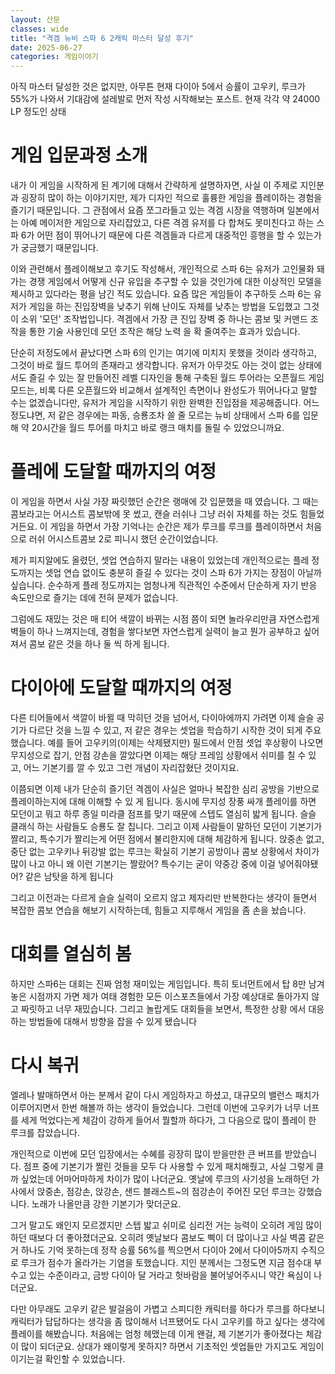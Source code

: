 ```yaml
---
layout: 산문
classes: wide
title: "격겜 뉴비 스파 6 2캐릭 마스터 달성 후기"
date: 2025-06-27
categories: 게임이야기
---
```


아직 마스터 달성한 것은 없지만, 아무튼 현재 다이아 5에서 승률이 고우키, 루크가 55%가 나와서 기대감에 설레발로
먼저 작성 시작해보는 포스트. 현재 각각 약 24000 LP 정도인 상태

# 게임 입문과정 소개

내가 이 게임을 시작하게 된 계기에 대해서 간략하게 설명하자면, 사실 이 주제로 지인분과 굉장히 많이 하는 이야기지만,
제가 디자인 적으로 훌륭한 게임을 플레이하는 경험을 즐기기 때문입니다. 그 관점에서 요즘 쪼그라들고 있는 격겜 시장을
역행하며 일본에서는 아예 메이저한 게임으로 자리잡았고, 다른 격겜 유저를 다 합쳐도 못미친다고 하는 스파 6가 어떤
점이 뛰어나기 때문에 다른 격겜들과 다르게 대중적인 흥행을 할 수 있는가가 궁금했기 때문입니다.

이와 관련해서 플레이해보고 후기도 작성해서, 개인적으로 스파 6는 유저가 고인물화 돼가는 경쟁 게임에서 어떻게 신규
유입을 추구할 수 있을 것인가에 대한 이상적인 모델을 제시하고 있다라는 평을 남긴 적도 있습니다. 요즘 많은 게임들이
추구하듯 스파 6는 유저가 게임을 하는 진입장벽을 낮추기 위해 난이도 자체를 낮추는 방법을 도입했고 그것이 소위 '모던'
조작법입니다. 격겜에서 가장 큰 진입 장벽 중 하나는 콤보 및 커맨드 조작을 통한 기술 사용인데 모던 조작은 해당 노력
을 확 줄여주는 효과가 있습니다.

단순히 저정도에서 끝났다면 스파 6의 인기는 여기에 미치지 못했을 것이라 생각하고, 그것이 바로 월드 투어의 존재라고
생각합니다. 유저가 아무것도 아는 것이 없는 상태에서도 즐길 수 있는 잘 만들어진 레벨 디자인을 통해 구축된 월드 투어라는
오픈월드 게임모드는, 비록 다른 오픈월드와 비교해서 설계적인 측면이나 완성도가 뛰어나다고 말할 수는 없겠습니다만,
유저가 게임을 시작하기 위한 완벽한 진입점을 제공해줍니다. 어느 정도냐면, 저 같은 경우에는 파동, 승룡조차 쓸 줄
모르는 뉴비 상태에서 스파 6를 입문해 약 20시간을 월드 투어를 마치고 바로 랭크 매치를 돌릴 수 있었으니까요.

# 플레에 도달할 때까지의 여정

이 게임을 하면서 사실 가장 짜릿했던 순간은 랭매에 갓 입문했을 때 였습니다. 그 때는 콤보라고는 어시스트 콤보밖에
못 썼고, 캔슬 러쉬나 그냥 러쉬 자체를 하는 것도 힘들었거든요. 이 게임을 하면서 가장 기억나는 순간은 제가 루크를
루크를 플레이하면서 처음으로 러쉬 어시스트콤보 2로 피니시 했던 순간이었습니다.

제가 피지알에도 올렸던, 셋업 연습하지 말라는 내용이 있었는데 개인적으로는 플레 정도까지는 셋업 연습 없이도 충분히
즐길 수 있다는 것이 스파 6가 가지는 장점이 아닐까 싶습니다. 순수하게 플레 정도까지는 엄청나게 직관적인 수준에서
단순하게 자기 반응 속도만으로 즐기는 데에 전혀 문제가 없습니다.

그럼에도 재밌는 것은 매 티어 색깔이 바뀌는 시점 쯤이 되면 놀라우리만큼 자연스럽게 벽들이 하나 느껴지는데, 경험을
쌓다보면 자연스럽게 실력이 늘고 뭔가 공부하고 싶어져서 콤보 같은 것을 하나 둘 씩 하게 됩니다.

# 다이아에 도달할 때까지의 여정

다른 티어들에서 색깔이 바뀔 때 막히던 것을 넘어서, 다이아에까지 가려면 이제 슬슬 공기가 다르단 것을 느낄 수 있고,
저 같은 경우는 셋업을 학습하기 시작한 것이 되게 주요했습니다. 예를 들어 고우키의(이제는 삭제됐지만) 필드에서 안점
셋업 후상황이 나오면 무지성으로 잡기, 안점 강손을 깔았다면 이제는 해당 프레임 상황에서 쉬미를 칠 수 있고, 어느
기본기를 깔 수 있고 그런 개념이 자리잡혔단 것이지요.

이쯤되면 이제 내가 단순히 즐기던 격겜이 사실은 얼마나 복잡한 심리 공방을 기반으로 플레이하는지에 대해 이해할 수 있
게 됩니다. 동시에 무지성 장풍 싸개 플레이를 하면 모던이고 뭐고 하루 종일 미라클 점프를 맞기 때문에 스텝도 열심히
밟게 됩니다. 슬슬 클래식 하는 사람들도 승룡도 잘 칩니다. 그리고 이제 사람들이 말하던 모던이 기본기가 짤리고,
특수기가 짤리는게 어떤 점에서 불리한지에 대해 체감하게 됩니다. 앉중손 없고, 중단 없는 고우키나 뒤강발 없는 루크는
확실히 기본기 공방이나 콤보 상황에서 차이가 많이 나고 아니 왜 이런 기본기는 짤랐어? 특수기는 굳이 약중강 중에
이걸 넣어줘야됐어? 같은 남탓을 하게 됩니다

그리고 이전과는 다르게 슬슬 실력이 오르지 않고 제자리만 반복한다는 생각이 들면서 복잡한 콤보 연습을 해보기 시작하는데,
힘들고 지루해서 게임을 좀 손을 놨습니다.

# 대회를 열심히 봄

하지만 스파6는 대회는 진짜 엄청 재미있는 게임입니다. 특히 토너먼트에서 탑 8만 남겨놓은 시점까지 가면 제가 여태 경험한
모든 이스포츠들에서 가장 예상대로 돌아가지 않고 짜릿하고 너무 재밌습니다. 그리고 놀랍게도 대회들을 보면서, 특정한 상황
에서 대응하는 방법들에 대해서 방향을 잡을 수 있게 됐습니다

# 다시 복귀

엘레나 발매하면서 아는 분께서 같이 다시 게임하자고 하셨고, 대규모의 밸런스 패치가 이루어지면서 한번 해볼까 하는 생각이
들었습니다. 그런데 이번에 고우키가 너무 너프를 세게 먹었다는게 체감이 강하게 들어서 뭘할까 하다가, 그 다음으로 많이
플레이 한 루크를 잡았습니다.

개인적으로 이번에 모던 입장에서는 수혜를 굉장히 많이 받을만한 큰 버프를 받았습니다. 점프 중에 기본기가 짤린 것들을
모두 다 사용할 수 있게 패치해줬고, 사실 그렇게 클까 싶었는데 어마어마하게 차이가 많이 나더군요. 옛날에 루크의 사기성을
노래하던 가사에서 앉중손, 점강손, 앉강손, 샌드 블래스트~의 점강손이 주어진 모던 루크는 강했습니다. 노래가 나올만큼
강한 기본기가 맞더군요.

그거 말고도 왜인지 모르겠지만 스텝 밟고 쉬미로 심리전 거는 능력이 오히려 게임 많이 하던 때보다 더 좋아졌더군요. 오히려
옛날보다 콤보도 삑이 더 많이나고 사실 벽콤 같은거 하나도 기억 못하는데 정작 승률 56%를 찍으면서 다이아 2에서 다이아5까지
수직으로 루크가 점수가 올라가는 기염을 토했습니다. 지인 분께서는 그정도면 지금 점수대 부수고 있는 수준이라고, 금방
다이아 달 거라고 헛바람을 불어넣어주시니 약간 욕심이 나더군요.

다만 아무래도 고우키 같은 발걸음이 가볍고 스피디한 캐릭터를 하다가 루크를 하다보니 캐릭터가 답답하다는 생각을 좀 많이해서
너프됐어도 다시 고우키를 하고 싶다는 생각에 플레이를 해봤습니다. 처음에는 엄청 헤맸는데 이게 왠걸, 제 기본기가 좋아졌다는
체감이 많이 되더군요. 상대가 왜이렇게 못하지? 하면서 기초적인 셋업들만 가지고도 게임이 이기는걸 확인할 수 있었습니다.
